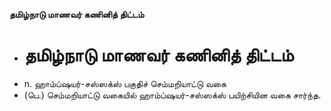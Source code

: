 **தமிழ்நாடு மாணவர் கணினித் திட்டம்**
- # தமிழ்நாடு மாணவர் கணினித் திட்டம்
- n. ஹாம்ப்ஷயர்-சஸ்ஸக்ஸ் பகுதிச் செம்மறியாட்டு வகை
- (பெ.) செம்மறியாட்டு வகையில் ஹாம்ப்ஷயர்-சஸ்ஸக்ஸ் பயிற்சியின வகை சார்ந்த.

